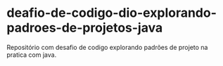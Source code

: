 # deafio-de-codigo-dio-explorando-padroes-de-projetos-java
Repositório com desafio de codigo explorando padrões de projeto na pratica com java. 
